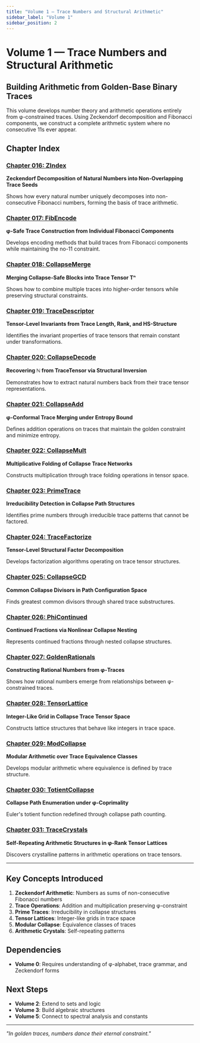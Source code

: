```yaml
---
title: "Volume 1 — Trace Numbers and Structural Arithmetic"
sidebar_label: "Volume 1"
sidebar_position: 2
---
```


# Volume 1 — Trace Numbers and Structural Arithmetic

## Building Arithmetic from Golden-Base Binary Traces

This volume develops number theory and arithmetic operations entirely from φ-constrained traces. Using Zeckendorf decomposition and Fibonacci components, we construct a complete arithmetic system where no consecutive 11s ever appear.

## Chapter Index

### [Chapter 016: ZIndex](./chapter-016-z-index.md)
**Zeckendorf Decomposition of Natural Numbers into Non-Overlapping Trace Seeds**

Shows how every natural number uniquely decomposes into non-consecutive Fibonacci numbers, forming the basis of trace arithmetic.

### [Chapter 017: FibEncode](./chapter-017-fib-encode.md)
**φ-Safe Trace Construction from Individual Fibonacci Components**

Develops encoding methods that build traces from Fibonacci components while maintaining the no-11 constraint.

### [Chapter 018: CollapseMerge](./chapter-018-collapse-merge.md)
**Merging Collapse-Safe Blocks into Trace Tensor Tⁿ**

Shows how to combine multiple traces into higher-order tensors while preserving structural constraints.

### [Chapter 019: TraceDescriptor](./chapter-019-trace-descriptor.md)
**Tensor-Level Invariants from Trace Length, Rank, and HS-Structure**

Identifies the invariant properties of trace tensors that remain constant under transformations.

### [Chapter 020: CollapseDecode](./chapter-020-collapse-decode.md)
**Recovering ℕ from TraceTensor via Structural Inversion**

Demonstrates how to extract natural numbers back from their trace tensor representations.

### [Chapter 021: CollapseAdd](./chapter-021-collapse-add.md)
**φ-Conformal Trace Merging under Entropy Bound**

Defines addition operations on traces that maintain the golden constraint and minimize entropy.

### [Chapter 022: CollapseMult](./chapter-022-collapse-mult.md)
**Multiplicative Folding of Collapse Trace Networks**

Constructs multiplication through trace folding operations in tensor space.

### [Chapter 023: PrimeTrace](./chapter-023-prime-trace.md)
**Irreducibility Detection in Collapse Path Structures**

Identifies prime numbers through irreducible trace patterns that cannot be factored.

### [Chapter 024: TraceFactorize](./chapter-024-trace-factorize.md)
**Tensor-Level Structural Factor Decomposition**

Develops factorization algorithms operating on trace tensor structures.

### [Chapter 025: CollapseGCD](./chapter-025-collapse-gcd.md)
**Common Collapse Divisors in Path Configuration Space**

Finds greatest common divisors through shared trace substructures.

### [Chapter 026: PhiContinued](./chapter-026-phi-continued.md)
**Continued Fractions via Nonlinear Collapse Nesting**

Represents continued fractions through nested collapse structures.

### [Chapter 027: GoldenRationals](./chapter-027-golden-rationals.md)
**Constructing Rational Numbers from φ-Traces**

Shows how rational numbers emerge from relationships between φ-constrained traces.

### [Chapter 028: TensorLattice](./chapter-028-tensor-lattice.md)
**Integer-Like Grid in Collapse Trace Tensor Space**

Constructs lattice structures that behave like integers in trace space.

### [Chapter 029: ModCollapse](./chapter-029-mod-collapse.md)
**Modular Arithmetic over Trace Equivalence Classes**

Develops modular arithmetic where equivalence is defined by trace structure.

### [Chapter 030: TotientCollapse](./chapter-030-totient-collapse.md)
**Collapse Path Enumeration under φ-Coprimality**

Euler's totient function redefined through collapse path counting.

### [Chapter 031: TraceCrystals](./chapter-031-trace-crystals.md)
**Self-Repeating Arithmetic Structures in φ-Rank Tensor Lattices**

Discovers crystalline patterns in arithmetic operations on trace tensors.

---

## Key Concepts Introduced

1. **Zeckendorf Arithmetic**: Numbers as sums of non-consecutive Fibonacci numbers
2. **Trace Operations**: Addition and multiplication preserving φ-constraint
3. **Prime Traces**: Irreducibility in collapse structures
4. **Tensor Lattices**: Integer-like grids in trace space
5. **Modular Collapse**: Equivalence classes of traces
6. **Arithmetic Crystals**: Self-repeating patterns

## Dependencies

- **Volume 0**: Requires understanding of φ-alphabet, trace grammar, and Zeckendorf forms

## Next Steps

- **Volume 2**: Extend to sets and logic
- **Volume 3**: Build algebraic structures
- **Volume 5**: Connect to spectral analysis and constants

---

*"In golden traces, numbers dance their eternal constraint."*